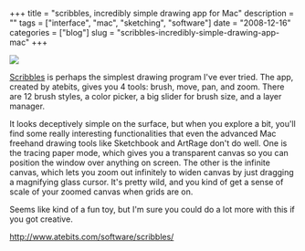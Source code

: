 +++
title = "scribbles, incredibly simple drawing app for Mac"
description = ""
tags = ["interface", "mac", "sketching", "software"]
date = "2008-12-16"
categories = ["blog"]
slug = "scribbles-incredibly-simple-drawing-app-mac"
+++



  <div class="notebook-screenshot"><a href="http://www.atebits.com/software/scribbles/"><img id='bluga-thumbnail-1423' class='bluga-thumbnail large' src='http://media.konigi.com/bluga/
wt49481259d6483.jpg'/></a></div><p><a href="http://www.atebits.com/software/scribbles/">Scribbles</a> is perhaps the simplest drawing program I've ever tried. The app, created by atebits, gives you 4 tools: brush, move, pan, and zoom. There are 12 brush styles, a color picker, a big slider for brush size, and a layer manager. </p>
<p>It looks deceptively simple on the surface, but when you explore a bit, you'll find some really interesting functionalities that even the advanced Mac freehand drawing tools like Sketchbook and ArtRage don't do well. One is the tracing paper mode, which gives you a transparent canvas so you can position the window over anything on screen. The other is the infinite canvas, which lets you zoom out infinitely to widen canvas by just dragging a magnifying glass cursor. It's pretty wild, and you kind of get a sense of scale of your zoomed canvas when grids are on.</p>
<p>Seems like kind of a fun toy, but I'm sure you could do a lot more with this if you got creative.</p>

  <a href="http://www.atebits.com/software/scribbles/">http://www.atebits.com/software/scribbles/</a>
